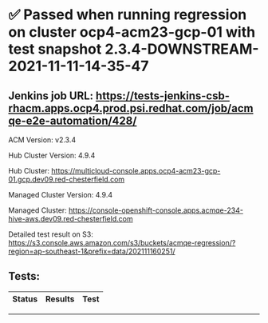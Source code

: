 # :white_check_mark: Passed when running regression on cluster ocp4-acm23-gcp-01 with test snapshot 2.3.4-DOWNSTREAM-2021-11-11-14-35-47 

## Jenkins job URL: https://tests-jenkins-csb-rhacm.apps.ocp4.prod.psi.redhat.com/job/acmqe-e2e-automation/428/


ACM Version: v2.3.4

Hub Cluster Version: 4.9.4

Hub Cluster: https://multicloud-console.apps.ocp4-acm23-gcp-01.gcp.dev09.red-chesterfield.com

Managed Cluster Version: 4.9.4

Managed Cluster: https://console-openshift-console.apps.acmqe-234-hive-aws.dev09.red-chesterfield.com

Detailed test result on S3: https://s3.console.aws.amazon.com/s3/buckets/acmqe-regression/?region=ap-southeast-1&prefix=data/202111160251/

## Tests:

|Status|Results|Test|
|---|---|---|


---

